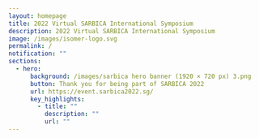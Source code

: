```yaml
---
layout: homepage
title: 2022 Virtual SARBICA International Symposium
description: 2022 Virtual SARBICA International Symposium
image: /images/isomer-logo.svg
permalink: /
notification: ""
sections:
  - hero:
      background: /images/sarbica hero banner (1920 × 720 px) 3.png
      button: Thank you for being part of SARBICA 2022
      url: https://event.sarbica2022.sg/
      key_highlights:
        - title: ""
          description: ""
          url: ""
---
```

